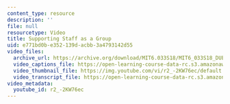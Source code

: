 ```yaml
---
content_type: resource
description: ''
file: null
resourcetype: Video
title: Supporting Staff as a Group
uid: e771bd0b-e352-139d-acbb-3a4793142d55
video_files:
  archive_url: https://archive.org/download/MIT6.033S18/MIT6_033S18_DUET_Lecture_300k.mp4
  video_captions_file: https://open-learning-course-data-rc.s3.amazonaws.com/6-033-computer-system-engineering-spring-2018/c8adb1f863805b5fa90ed2248354cfe1_r2_-2KW76ec.vtt
  video_thumbnail_file: https://img.youtube.com/vi/r2_-2KW76ec/default.jpg
  video_transcript_file: https://open-learning-course-data-rc.s3.amazonaws.com/6-033-computer-system-engineering-spring-2018/f72ed39e4015fcb594d78e416303488e_r2_-2KW76ec.pdf
video_metadata:
  youtube_id: r2_-2KW76ec
---
```

